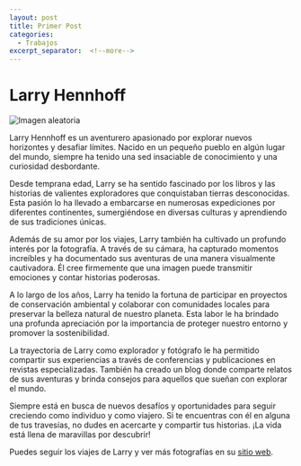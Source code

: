 ```yaml
---
layout: post
title: Primer Post
categories:
  - Trabajos
excerpt_separator:  <!--more-->
---
```

# Larry Hennhoff

![Imagen aleatoria](https://i.ytimg.com/vi/yk1J-yg0f_o/maxresdefault.jpg)

Larry Hennhoff es un aventurero apasionado por explorar nuevos horizontes y desafiar límites. Nacido en un pequeño pueblo en algún lugar del mundo, siempre ha tenido una sed insaciable de conocimiento y una curiosidad desbordante.

Desde temprana edad, Larry se ha sentido fascinado por los libros y las historias de valientes exploradores que conquistaban tierras desconocidas. Esta pasión lo ha llevado a embarcarse en numerosas expediciones por diferentes continentes, sumergiéndose en diversas culturas y aprendiendo de sus tradiciones únicas.

Además de su amor por los viajes, Larry también ha cultivado un profundo interés por la fotografía. A través de su cámara, ha capturado momentos increíbles y ha documentado sus aventuras de una manera visualmente cautivadora. Él cree firmemente que una imagen puede transmitir emociones y contar historias poderosas.

A lo largo de los años, Larry ha tenido la fortuna de participar en proyectos de conservación ambiental y colaborar con comunidades locales para preservar la belleza natural de nuestro planeta. Esta labor le ha brindado una profunda apreciación por la importancia de proteger nuestro entorno y promover la sostenibilidad.

La trayectoria de Larry como explorador y fotógrafo le ha permitido compartir sus experiencias a través de conferencias y publicaciones en revistas especializadas. También ha creado un blog donde comparte relatos de sus aventuras y brinda consejos para aquellos que sueñan con explorar el mundo.

Siempre está en busca de nuevos desafíos y oportunidades para seguir creciendo como individuo y como viajero. Si te encuentras con él en alguna de tus travesías, no dudes en acercarte y compartir tus historias. ¡La vida está llena de maravillas por descubrir!

Puedes seguir los viajes de Larry y ver más fotografías en su [sitio web](https://www.larryHennhoff.com).